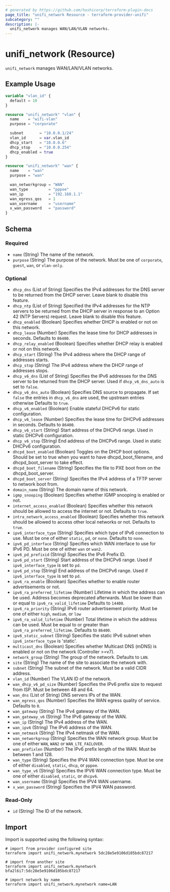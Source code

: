 ```yaml
---
# generated by https://github.com/hashicorp/terraform-plugin-docs
page_title: "unifi_network Resource - terraform-provider-unifi"
subcategory: ""
description: |-
  unifi_network manages WAN/LAN/VLAN networks.
---
```


# unifi_network (Resource)

`unifi_network` manages WAN/LAN/VLAN networks.

## Example Usage

```terraform
variable "vlan_id" {
  default = 10
}

resource "unifi_network" "vlan" {
  name    = "wifi-vlan"
  purpose = "corporate"

  subnet       = "10.0.0.1/24"
  vlan_id      = var.vlan_id
  dhcp_start   = "10.0.0.6"
  dhcp_stop    = "10.0.0.254"
  dhcp_enabled = true
}

resource "unifi_network" "wan" {
  name    = "wan"
  purpose = "wan"

  wan_networkgroup = "WAN"
  wan_type         = "pppoe"
  wan_ip           = "192.168.1.1"
  wan_egress_qos   = 1
  wan_username     = "username"
  x_wan_password   = "password"
}
```

<!-- schema generated by tfplugindocs -->
## Schema

### Required

- `name` (String) The name of the network.
- `purpose` (String) The purpose of the network. Must be one of `corporate`, `guest`, `wan`, or `vlan-only`.

### Optional

- `dhcp_dns` (List of String) Specifies the IPv4 addresses for the DNS server to be returned from the DHCP server. Leave blank to disable this feature.
- `dhcp_ntp` (List of String) Specified the IPv4 addresses for the NTP servers to be returned from the DHCP server in response to an Option 42 (NTP Servers) request. Leave blank to disable this feature.
- `dhcp_enabled` (Boolean) Specifies whether DHCP is enabled or not on this network.
- `dhcp_lease` (Number) Specifies the lease time for DHCP addresses in seconds. Defaults to `86400`.
- `dhcp_relay_enabled` (Boolean) Specifies whether DHCP relay is enabled or not on this network.
- `dhcp_start` (String) The IPv4 address where the DHCP range of addresses starts.
- `dhcp_stop` (String) The IPv4 address where the DHCP range of addresses stops.
- `dhcp_v6_dns` (List of String) Specifies the IPv6 addresses for the DNS server to be returned from the DHCP server. Used if `dhcp_v6_dns_auto` is set to `false`.
- `dhcp_v6_dns_auto` (Boolean) Specifies DNS source to propagate. If set `false` the entries in `dhcp_v6_dns` are used, the upstream entries otherwise Defaults to `true`.
- `dhcp_v6_enabled` (Boolean) Enable stateful DHCPv6 for static configuration.
- `dhcp_v6_lease` (Number) Specifies the lease time for DHCPv6 addresses in seconds. Defaults to `86400`.
- `dhcp_v6_start` (String) Start address of the DHCPv6 range. Used in static DHCPv6 configuration.
- `dhcp_v6_stop` (String) End address of the DHCPv6 range. Used in static DHCPv6 configuration.
- `dhcpd_boot_enabled` (Boolean) Toggles on the DHCP boot options. Should be set to true when you want to have dhcpd_boot_filename, and dhcpd_boot_server to take effect.
- `dhcpd_boot_filename` (String) Specifies the file to PXE boot from on the dhcpd_boot_server.
- `dhcpd_boot_server` (String) Specifies the IPv4 address of a TFTP server to network boot from.
- `domain_name` (String) The domain name of this network.
- `igmp_snooping` (Boolean) Specifies whether IGMP snooping is enabled or not.
- `internet_access_enabled` (Boolean) Specifies whether this network should be allowed to access the internet or not. Defaults to `true`.
- `intra_network_access_enabled` (Boolean) Specifies whether this network should be allowed to access other local networks or not. Defaults to `true`.
- `ipv6_interface_type` (String) Specifies which type of IPv6 connection to use. Must be one of either `static`, `pd`, or `none`. Defaults to `none`.
- `ipv6_pd_interface` (String) Specifies which WAN interface to use for IPv6 PD. Must be one of either `wan` or `wan2`.
- `ipv6_pd_prefixid` (String) Specifies the IPv6 Prefix ID.
- `ipv6_pd_start` (String) Start address of the DHCPv6 range. Used if `ipv6_interface_type` is set to `pd`.
- `ipv6_pd_stop` (String) End address of the DHCPv6 range. Used if `ipv6_interface_type` is set to `pd`.
- `ipv6_ra_enable` (Boolean) Specifies whether to enable router advertisements or not.
- `ipv6_ra_preferred_lifetime` (Number) Lifetime in which the address can be used. Address becomes deprecated afterwards. Must be lower than or equal to `ipv6_ra_valid_lifetime` Defaults to `14400`.
- `ipv6_ra_priority` (String) IPv6 router advertisement priority. Must be one of either `high`, `medium`, or `low`
- `ipv6_ra_valid_lifetime` (Number) Total lifetime in which the address can be used. Must be equal to or greater than `ipv6_ra_preferred_lifetime`. Defaults to `86400`.
- `ipv6_static_subnet` (String) Specifies the static IPv6 subnet when `ipv6_interface_type` is 'static'.
- `multicast_dns` (Boolean) Specifies whether Multicast DNS (mDNS) is enabled or not on the network (Controller >=v7).
- `network_group` (String) The group of the network. Defaults to `LAN`.
- `site` (String) The name of the site to associate the network with.
- `subnet` (String) The subnet of the network. Must be a valid CIDR address.
- `vlan_id` (Number) The VLAN ID of the network.
- `wan_dhcp_v6_pd_size` (Number) Specifies the IPv6 prefix size to request from ISP. Must be between 48 and 64.
- `wan_dns` (List of String) DNS servers IPs of the WAN.
- `wan_egress_qos` (Number) Specifies the WAN egress quality of service. Defaults to `0`.
- `wan_gateway` (String) The IPv4 gateway of the WAN.
- `wan_gateway_v6` (String) The IPv6 gateway of the WAN.
- `wan_ip` (String) The IPv4 address of the WAN.
- `wan_ipv6` (String) The IPv6 address of the WAN.
- `wan_netmask` (String) The IPv4 netmask of the WAN.
- `wan_networkgroup` (String) Specifies the WAN network group. Must be one of either `WAN`, `WAN2` or `WAN_LTE_FAILOVER`.
- `wan_prefixlen` (Number) The IPv6 prefix length of the WAN. Must be between 1 and 128.
- `wan_type` (String) Specifies the IPV4 WAN connection type. Must be one of either `disabled`, `static`, `dhcp`, or `pppoe`.
- `wan_type_v6` (String) Specifies the IPV6 WAN connection type. Must be one of either `disabled`, `static`, or `dhcpv6`.
- `wan_username` (String) Specifies the IPV4 WAN username.
- `x_wan_password` (String) Specifies the IPV4 WAN password.

### Read-Only

- `id` (String) The ID of the network.

## Import

Import is supported using the following syntax:

```shell
# import from provider configured site
terraform import unifi_network.mynetwork 5dc28e5e9106d105bdc87217

# import from another site
terraform import unifi_network.mynetwork bfa2l6i7:5dc28e5e9106d105bdc87217

# import network by name
terraform import unifi_network.mynetwork name=LAN
```
